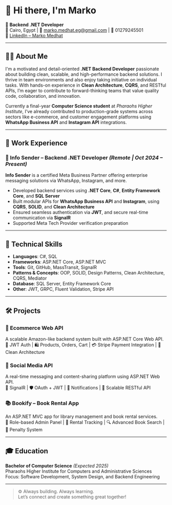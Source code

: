 # 👋 Hi there, I'm Marko

🎯 **Backend .NET Developer**  
📍 Cairo, Egypt | 📧 marko.medhat.eg@gmail.com | 📱 01279245501  
🔗 [LinkedIn – Marko Medhat](https://www.linkedin.com/in/marko-medhat)

---

## 👨‍💻 About Me

I'm a motivated and detail-oriented **.NET Backend Developer** passionate about building clean, scalable, and high-performance backend solutions. I thrive in team environments and also enjoy taking initiative on individual tasks. With hands-on experience in **Clean Architecture**, **CQRS**, and RESTful APIs, I’m eager to contribute to forward-thinking teams that value quality code, collaboration, and innovation.

Currently a final-year **Computer Science student** at *Pharaohs Higher Institute*, I’ve already contributed to production-grade systems across sectors like e-commerce,  and customer engagement platforms using **WhatsApp Business API** and **Instagram API** integrations.

---

## 💼 Work Experience

### 📌 Info Sender – Backend .NET Developer *(Remote | Oct 2024 – Present)*  
**Info Sender** is a certified Meta Business Partner offering enterprise messaging solutions via WhatsApp, Instagram, and more.  
- Developed backend services using **.NET Core**, **C#**, **Entity Framework Core**, and **SQL Server**  
- Built modular APIs for **WhatsApp Business API** and **Instagram**, using **CQRS**, **SOLID**, and **Clean Architecture**  
- Ensured seamless authentication via **JWT**, and secure real-time communication via **SignalR**  
- Supported Meta Tech Provider verification preparation

---

## 🧠 Technical Skills

- **Languages**: C#, SQL  
- **Frameworks**: ASP.NET Core, ASP.NET MVC  
- **Tools**: Git, GitHub, MassTransit, SignalR  
- **Patterns & Concepts**: OOP, SOLID, Design Patterns, Clean Architecture, CQRS, Mediator  
- **Database**: SQL Server, Entity Framework Core  
- **Other**: JWT, GRPC, Fluent Validation, Stripe API

---

## 🛠️ Projects

### 🛒 Ecommerce Web API  
A scalable Amazon-like backend system built with ASP.NET Core Web API.  
🔐 JWT Auth | 🛍️ Products, Orders, Cart | 💳 Stripe Payment Integration | 🧱 Clean Architecture

### 📱 Social Media API  
A real-time messaging and content-sharing platform using ASP.NET Web API.  
💬 SignalR | 🛡️ OAuth + JWT | 📡 Notifications | 📂 Scalable RESTful API

### 📚 Bookify – Book Rental App  
An ASP.NET MVC app for library management and book rental services.  
📖 Role-based Admin Panel | 📅 Rental Tracking | 🔍 Advanced Book Search | 💸 Penalty System

---

## 🎓 Education

**Bachelor of Computer Science** *(Expected 2025)*  
Pharaohs Higher Institute for Computers and Administrative Sciences  
Focus: Software Development, System Design, and Backend Engineering

---

> ⚙️ Always building. Always learning.  
> Let’s connect and create something great together!

